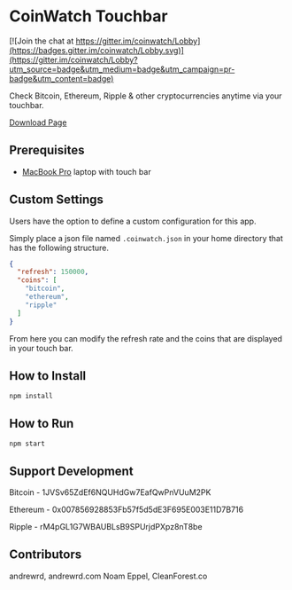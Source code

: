 # CoinWatch Touchbar

[![Join the chat at https://gitter.im/coinwatch/Lobby](https://badges.gitter.im/coinwatch/Lobby.svg)](https://gitter.im/coinwatch/Lobby?utm_source=badge&utm_medium=badge&utm_campaign=pr-badge&utm_content=badge)

Check Bitcoin, Ethereum, Ripple & other cryptocurrencies anytime via your touchbar.

[Download Page](https://github.com/andrewrd/coinwatch/releases)

## Prerequisites

* [MacBook Pro](http://www.apple.com/macbook-pro/) laptop with touch bar

## Custom Settings

Users have the option to define a custom configuration for this app.

Simply place a json file named `.coinwatch.json` in your home directory that has
the following structure.

```json
{
  "refresh": 150000,
  "coins": [
    "bitcoin",
    "ethereum",
    "ripple"
  ]
}
```

From here you can modify the refresh rate and the coins that are displayed in
your touch bar.

## How to Install

    npm install

## How to Run

    npm start

## Support Development

Bitcoin - 1JVSv65ZdEf6NQUHdGw7EafQwPnVUuM2PK

Ethereum - 0x007856928853Fb57f5d5dE3F695E003E11D7B716

Ripple - rM4pGL1G7WBAUBLsB9SPUrjdPXpz8nT8be

## Contributors
andrewrd, andrewrd.com
Noam Eppel, CleanForest.co
